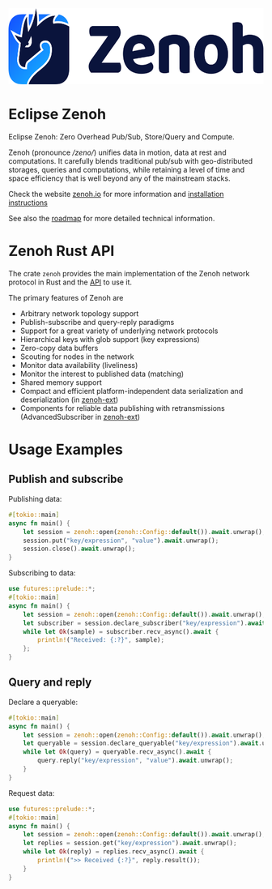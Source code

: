 <img src="https://raw.githubusercontent.com/eclipse-zenoh/zenoh/master/zenoh-dragon.png" height="150">

# Eclipse Zenoh

Eclipse Zenoh: Zero Overhead Pub/Sub, Store/Query and Compute.

Zenoh (pronounce _/zeno/_) unifies data in motion, data at rest and computations. It carefully blends traditional pub/sub with geo-distributed storages, queries and computations, while retaining a level of time and space efficiency that is well beyond any of the mainstream stacks.

Check the website [zenoh.io](http://zenoh.io) for more information and [installation instructions](https://zenoh.io/docs/getting-started/installation/)

See also the [roadmap](https://github.com/eclipse-zenoh/roadmap) for more detailed technical information.

# Zenoh Rust API

The crate `zenoh` provides the main implementation of the Zenoh network protocol in Rust and the [API](https://docs.rs/zenoh/latest/zenoh/) to use it.

The primary features of Zenoh are

* Arbitrary network topology support
* Publish-subscribe and query-reply paradigms
* Support for a great variety of underlying network protocols
* Hierarchical keys with glob support (key expressions)
* Zero-copy data buffers
* Scouting for nodes in the network
* Monitor data availability (liveliness)
* Monitor the interest to published data (matching)
* Shared memory support
* Compact and efficient platform-independent data serialization and deserialization (in [zenoh-ext](../zenoh-ext))
* Components for reliable data publishing with retransmissions (AdvancedSubscriber in [zenoh-ext](../zenoh-ext))

# Usage Examples

## Publish and subscribe

Publishing data:

```rust
#[tokio::main]
async fn main() {
    let session = zenoh::open(zenoh::Config::default()).await.unwrap();
    session.put("key/expression", "value").await.unwrap();
    session.close().await.unwrap();
}
```

Subscribing to data:

```rust
use futures::prelude::*;
#[tokio::main]
async fn main() {
    let session = zenoh::open(zenoh::Config::default()).await.unwrap();
    let subscriber = session.declare_subscriber("key/expression").await.unwrap();
    while let Ok(sample) = subscriber.recv_async().await {
        println!("Received: {:?}", sample);
    };
}
```

## Query and reply

Declare a queryable:

```rust
#[tokio::main]
async fn main() {
    let session = zenoh::open(zenoh::Config::default()).await.unwrap();
    let queryable = session.declare_queryable("key/expression").await.unwrap();
    while let Ok(query) = queryable.recv_async().await {
        query.reply("key/expression", "value").await.unwrap();
    }
}
```

Request data:

```rust
use futures::prelude::*;
#[tokio::main]
async fn main() {
    let session = zenoh::open(zenoh::Config::default()).await.unwrap();
    let replies = session.get("key/expression").await.unwrap();
    while let Ok(reply) = replies.recv_async().await {
        println!(">> Received {:?}", reply.result());
    }
}
```
